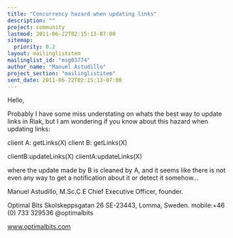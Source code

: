 ```yaml
---
title: "Concurrency hazard when updating links"
description: ""
project: community
lastmod: 2011-06-22T02:15:13-07:00
sitemap:
  priority: 0.2
layout: mailinglistitem
mailinglist_id: "msg03774"
author_name: "Manuel Astudillo"
project_section: "mailinglistitem"
sent_date: 2011-06-22T02:15:13-07:00
---
```



Hello,

Probably I have some miss understating on whats the best way to update links in 
Riak, but I am wondering if you know about this hazard when updating links:

client A: getLinks(X)
client B: getLinks(X)

clientB:updateLinks(X)
clientA:updateLinks(X)

where the update made by B is cleaned by A, and it seems like there is not even 
any way to get a notification about it or detect it somehow... 

Manuel Astudillo, M.Sc.C.E
Chief Executive Officer, founder.

Optimal Bits
Skolskeppsgatan 26
SE-23443, Lomma, Sweden.
mobile:+46 (0) 733 329536
@optimalbits

www.optimalbits.com

